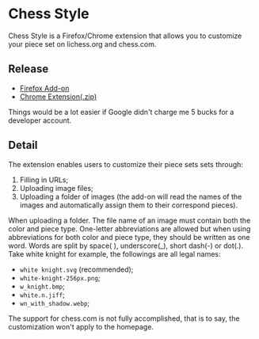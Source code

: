 # Chess Style

Chess Style is a Firefox/Chrome extension that allows you to customize your piece set on lichess.org and chess.com.

## Release

- [Firefox Add-on](https://addons.mozilla.org/firefox/addon/chess-style/)
- [Chrome Extension(.zip)](https://github.com/dec32/chess-style/releases/download/v0.1/chess-style.zip)

Things would be a lot easier if Google didn't charge me 5 bucks for a developer account.

## Detail

The extension enables users to customize their piece sets sets through:

1. Filling in URLs;
2. Uploading image files;
3. Uploading a folder of images (the add-on will read the names of the images and automatically assign them to their correspond pieces).

When uploading a folder. The file name of an image must contain both the color and piece type. One-letter abbreviations are allowed but when using abbreviations for both color and piece type, they should be written as one word. Words are split by space( ), underscore(_), short dash(-) or dot(.). Take white knight for example, the followings are all legal names:
- `white knight.svg` (recommended);
- `white-knight-256px.png`;
- `w_knight.bmp`;
- `white.n.jiff`;
- `wn_with_shadow.webp`;

The support for chess.com is not fully accomplished, that is to say, the customization won't apply to the homepage.

